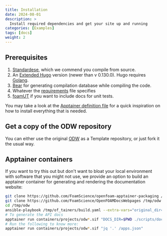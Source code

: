 ```yaml
---
title: Installation
date: 2024-08-01
description: >
  Install required dependencies and get your site up and running
categories: [Examples]
tags: [docs]
weight: 2
---
```


## Prerequisites

1. [Standardese](https://github.com/standardese/standardese), which we commend you compile from source.
1. An [Extended Hugo](https://github.com/gohugoio/hugo/releases) version (newer than v 0.130.0). Hugo requires [Golang](https://go.dev/doc/install).
1. [Bear](https://github.com/rizsotto/Bear) for generating compilation database while compiling the code.
1. Whatever the [requirements](https://github.com/FoamScience/OpenFOAMDocsWebpages/tree/main/scripts/requirements.txt) file specifies
1. [foamUT](https://github.com/FoamScience/foamUT) if you want to include docs for unit tests.

You may take a look at the [Apptainer definition file](https://github.com/FoamScience/OpenFOAMDocsWebpages/blob/main/build/odw.def) for a quick inspiration on how to install everything that is needed.

## Get a copy of the ODW repository

You can either use the original [ODW](https://github.com/FoamScience/OpenFOAMDocsWebpages) as a Template repository, or just fork it the usual way.

## Apptainer containers

If you want to try this out but don't want to bloat your local environment with software that you might not use, we provide an option to build an apptainer container for generating and rendering the documentation website:

```bash
git clone https://github.com/FoamScience/openfoam-apptainer-packaging /tmp/of_tainers
git clone https://github.com/FoamScience/OpenFOAMDocsWebpages /tmp/odw
cd /tmp/odw
ansible-playbook /tmp/of_tainers/build.yaml --extra-vars="original_dir=$PWD" --extra-vars="@build/config.yaml"
# To generate the API docs
apptainer run containers/projects/odw*.sif "DOCS_DIR=$PWD ./scripts/docs api && hugo server"
# Run the following to know more:
apptainer run containers/projects/odw*.sif "jq '.' /apps.json"
```
